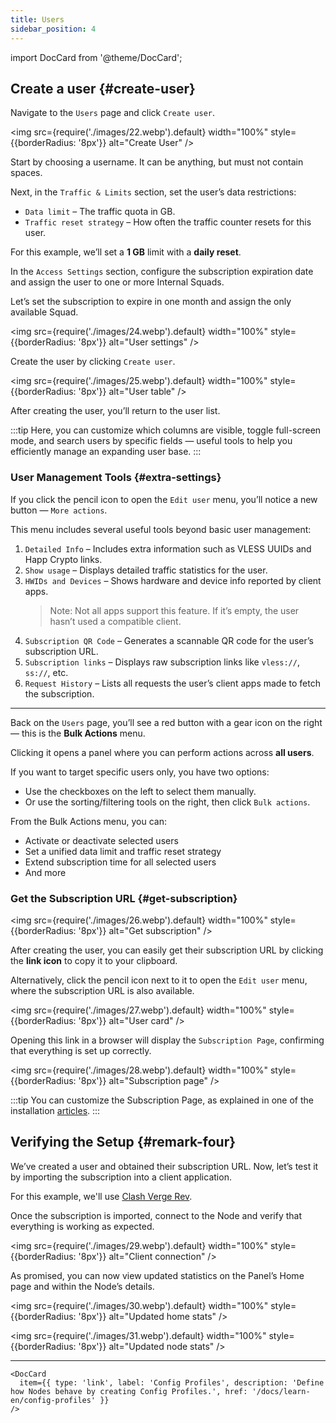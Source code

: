 ```yaml
---
title: Users
sidebar_position: 4
---
```


import DocCard from '@theme/DocCard';

## Create a user {#create-user}

Navigate to the `Users` page and click `Create user`.

<img src={require('./images/22.webp').default} width="100%" style={{borderRadius: '8px'}} alt="Create User" />

Start by choosing a username. It can be anything, but must not contain spaces.

Next, in the `Traffic & Limits` section, set the user’s data restrictions:

- `Data limit` – The traffic quota in GB.
- `Traffic reset strategy` – How often the traffic counter resets for this user.

For this example, we’ll set a **1 GB** limit with a **daily reset**.

In the `Access Settings` section, configure the subscription expiration date and assign the user to one or more Internal Squads.

Let’s set the subscription to expire in one month and assign the only available Squad.

<img src={require('./images/24.webp').default} width="100%" style={{borderRadius: '8px'}} alt="User settings" />

Create the user by clicking `Create user`.

<img src={require('./images/25.webp').default} width="100%" style={{borderRadius: '8px'}} alt="User table" />

After creating the user, you’ll return to the user list.

:::tip
Here, you can customize which columns are visible, toggle full-screen mode, and search users by specific fields — useful tools to help you efficiently manage an expanding user base.
:::

### User Management Tools {#extra-settings}

If you click the pencil icon to open the `Edit user` menu, you’ll notice a new button — `More actions`.

This menu includes several useful tools beyond basic user management:

1. `Detailed Info` – Includes extra information such as VLESS UUIDs and Happ Crypto links.
2. `Show usage` – Displays detailed traffic statistics for the user.
3. `HWIDs and Devices` – Shows hardware and device info reported by client apps.
    > Note: Not all apps support this feature. If it’s empty, the user hasn’t used a compatible client.
4. `Subscription QR Code` – Generates a scannable QR code for the user’s subscription URL.
5. `Subscription links` – Displays raw subscription links like `vless://`, `ss://`, etc.
6. `Request History` – Lists all requests the user’s client apps made to fetch the subscription.

---

Back on the `Users` page, you’ll see a red button with a gear icon on the right — this is the **Bulk Actions** menu.

Clicking it opens a panel where you can perform actions across **all users**.

If you want to target specific users only, you have two options:

- Use the checkboxes on the left to select them manually.
- Or use the sorting/filtering tools on the right, then click `Bulk actions`.

From the Bulk Actions menu, you can:

- Activate or deactivate selected users
- Set a unified data limit and traffic reset strategy
- Extend subscription time for all selected users
- And more

### Get the Subscription URL {#get-subscription}

<img src={require('./images/26.webp').default} width="100%" style={{borderRadius: '8px'}} alt="Get subscription" />

After creating the user, you can easily get their subscription URL by clicking the **link icon** to copy it to your clipboard.

Alternatively, click the pencil icon next to it to open the `Edit user` menu, where the subscription URL is also available.

<img src={require('./images/27.webp').default} width="100%" style={{borderRadius: '8px'}} alt="User card" />

Opening this link in a browser will display the `Subscription Page`, confirming that everything is set up correctly.

<img src={require('./images/28.webp').default} width="100%" style={{borderRadius: '8px'}} alt="Subscription page" />

:::tip
You can customize the Subscription Page, as explained in one of the installation [articles](/docs/install/subscription-page/customization).
:::

## Verifying the Setup {#remark-four}

We’ve created a user and obtained their subscription URL. Now, let’s test it by importing the subscription into a client application.

For this example, we'll use [Clash Verge Rev](https://github.com/clash-verge-rev/clash-verge-rev).

Once the subscription is imported, connect to the Node and verify that everything is working as expected.

<img src={require('./images/29.webp').default} width="100%" style={{borderRadius: '8px'}} alt="Client connection" />

As promised, you can now view updated statistics on the Panel’s Home page and within the Node’s details.

<img src={require('./images/30.webp').default} width="100%" style={{borderRadius: '8px'}} alt="Updated home stats" />

<img src={require('./images/31.webp').default} width="100%" style={{borderRadius: '8px'}} alt="Updated node stats" />

---

```mdx-code-block
<DocCard
  item={{ type: 'link', label: 'Config Profiles', description: 'Define how Nodes behave by creating Config Profiles.', href: '/docs/learn-en/config-profiles' }}
/>
```
